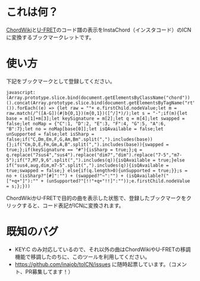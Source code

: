 # これは何？

[ChordWiki](https://ja.chordwiki.org/)と[U-FRET](https://www.ufret.jp/)のコード譜の表示をInstaChord（インスタコード）のICNに変換するブックマークレットです。

# 使い方

下記をブックマークとして登録してください。

```
javascript:(Array.prototype.slice.bind(document.getElementsByClassName("chord"))().concat(Array.prototype.slice.bind(document.getElementsByTagName("rt"))()).forEach((e) => {let raw = ""+ e.firstChild.nodeValue;let m = raw.match(/^([A-G])(#|b{0,1})(m{0,1})([^/]*)/);let s = "-";if(m){let base = m[1]+m[3];let keySignature = m[2];let q = m[4];let swapped = false;let noMap = {"C":1, "D":2, "E":3, "F":4, "G":5, "A":6, "B":7};let no = noMap[base[0]];let isQAvailable = false;let unSupported = false;let isSharp = false;if("C,Dm,Em,F,G,Am,Bm".split(",").includes(base)){};if("Cm,D,E,Fm,Gm,A,B".split(",").includes(base)){swapped = true;};if(keySignature == "#"){isSharp = true;};q = q.replace("7sus4","sus4").replace("dim7","dim").replace("7-5","m7-5");if("7,M7,9,6".split(",").includes(q)){isQAvailable = true;}else if("sus4,aug,dim,m7-5".split(",").includes(q)){isQAvailable = true;swapped = false;} else{if(q.length>0){unSupported = true;}};s = no + (isSharp?"[#]":"") + (swapped?"~":"") + (isQAvailable?("["+q+"]"):"" + (unSupported?"[!!"+q+"!!]":""));e.firstChild.nodeValue = s;};}))
```

ChordWikiかU-FRETで目的の曲を表示した状態で、登録したブックマークをクリックすると、コード表記がICNに変換されます。

# 既知のバグ

- KEY:C のみ対応しているので、それ以外の曲はChordWikiやU-FRETの移調機能で移調したのちに、このツールを利用してください。
- https://github.com/inajob/toICN/issues に随時起票しています。（コメント、PR募集してます！）

